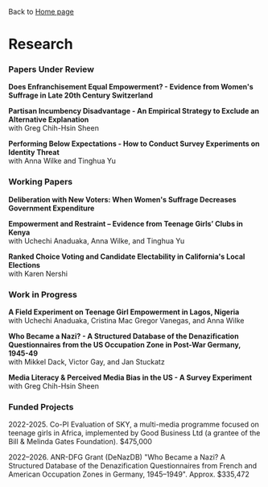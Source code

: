 Back to [Home page](/README.md)

# Research

### Papers Under Review

**Does Enfranchisement Equal Empowerment? - Evidence from Women's Suffrage in Late 20th Century Switzerland**

**Partisan Incumbency Disadvantage - An Empirical Strategy to Exclude an Alternative Explanation** <br>
with Greg Chih-Hsin Sheen

**Performing Below Expectations - How to Conduct Survey Experiments on Identity Threat** <br>
with Anna Wilke and Tinghua Yu

### Working Papers

**Deliberation with New Voters: When Women's Suffrage Decreases Government Expenditure**

**Empowerment and Restraint – Evidence from Teenage Girls’ Clubs in Kenya** <br>
with Uchechi Anaduaka, Anna Wilke, and Tinghua Yu

**Ranked Choice Voting and Candidate Electability in California's Local Elections** <br>
with Karen Nershi

### Work in Progress

**A Field Experiment on Teenage Girl Empowerment in Lagos, Nigeria** <br>
with Uchechi Anaduaka, Cristina Mac Gregor Vanegas, and Anna Wilke

**Who Became a Nazi? - A Structured Database of the Denazification Questionnaires from the US Occupation Zone in Post-War Germany, 1945-49** <br> 
with Mikkel Dack, Victor Gay, and Jan Stuckatz

**Media Literacy & Perceived Media Bias in the US - A Survey Experiment** <br> 
with Greg Chih-Hsin Sheen

### Funded Projects

2022-2025. Co-PI Evaluation of SKY, a multi-media programme focused on teenage girls in Africa, implemented by Good Business Ltd (a grantee of the Bill & Melinda Gates Foundation). $475,000

2022–2026. ANR-DFG Grant (DeNazDB) "Who Became a Nazi? A Structured Database of the Denazification Questionnaires from French and American Occupation Zones in Germany, 1945–1949". Approx. $335,472
